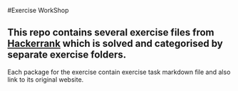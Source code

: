 #Exercise WorkShop
## This repo contains several exercise files from [Hackerrank](https://hackerrank.com) which is solved and categorised by separate exercise folders.

Each package for the exercise contain exercise task markdown file and also link to its original website.
